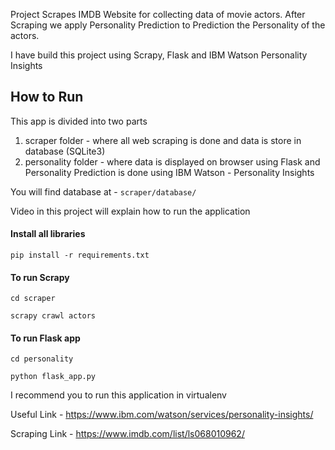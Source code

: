 Project Scrapes IMDB Website for collecting data of movie actors. After Scraping we apply Personality Prediction to Prediction the Personality of the actors.

I have build this project using Scrapy, Flask and IBM Watson Personality Insights

## How to Run
This app is divided into two parts
1. scraper folder - where all web scraping is done and data is store in database (SQLite3)
2. personality folder - where data is displayed on browser using Flask and Personality Prediction is done using IBM Watson - Personality Insights

You will find database at - `scraper/database/`

Video in this project will explain how to run the application

#### Install all libraries
`pip install -r requirements.txt`

#### To run Scrapy 
`cd scraper`

`scrapy crawl actors`

#### To run Flask app
`cd personality`

`python flask_app.py`

I recommend you to run this application in virtualenv

Useful Link - https://www.ibm.com/watson/services/personality-insights/

Scraping Link - https://www.imdb.com/list/ls068010962/
